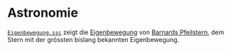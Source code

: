 # Astronomie

[`Eigenbewegung.ssc`](https://github.com/ReneNyffenegger/Astronomie/blob/master/Eigenbewegung.ssc) zeigt die [Eigenbewegung](http://de.wikipedia.org/wiki/Eigenbewegung_%28Astronomie%29)
von [Barnards Pfeilstern](http://de.wikipedia.org/wiki/Barnards_Pfeilstern), dem Stern mit der grössten bislang bekannten Eigenbewegung.
